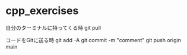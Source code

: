 # cpp_exercises

自分のターミナルに持ってくる時
  git pull 

コードをGitに送る時
  git add -A
  git commit -m "comment"
  git push origin main
